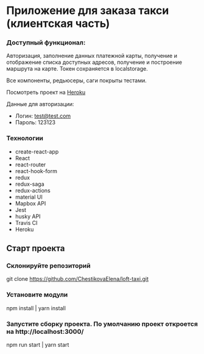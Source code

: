 # Приложение для заказа такси (клиентская часть)

### Доступный функционал:
  Авторизация, заполнение данных платежной карты, получение и отображение списка доступных адресов, получение и построение маршрута на карте. Токен сохраняется в localstorage.

  Все компоненты, редьюсеры, саги покрыты тестами.

  Посмотреть проект на [Heroku]()

  Данные для авторизации:

  + Логин: test@test.com
  + Пароль: 123123

### Технологии

+ create-react-app
+ React
+ react-router
+ react-hook-form
+ redux
+ redux-saga
+ redux-actions
+ material UI
+ Mapbox API
+ Jest
+ husky API
+ Travis CI
+ Heroku

## Старт проекта

### Склонируйте репозиторий

git clone https://github.com/ChestikovaElena/loft-taxi.git

### Установите модули

npm install | yarn install

### Запустите сборку проекта. По умолчанию проект откроется на http://localhost:3000/

npm run start | yarn start


